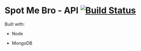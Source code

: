 # Spot Me Bro - API [![Build Status](https://travis-ci.org/Pumping-Code/smb-api.svg?branch=master)](https://travis-ci.org/Pumping-Code/smb-api)

Built with:

* Node

* MongoDB
